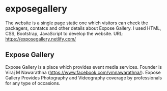 # exposegallery
The website is a single page static one which visitors can check the packagers, contatcs and other details about Expose Gallery. I used HTML, CSS, Bootstrap, JavaScript to develop the website. URL: https://exposegallery.netlify.com/

## Expose Gallery
Expose Gallery is a place which provides event media services. Founder is Viraj M Nawarathna (https://www.facebook.com/vmnawarathna/). Expose Gallery Provides Photography and Videography coverage by professionals for any type of occasions.
